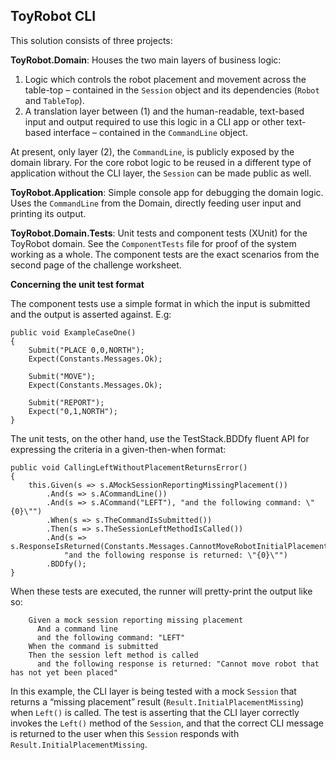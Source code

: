 ## ToyRobot CLI

This solution consists of three projects:

**ToyRobot.Domain**: Houses the two main layers of business logic:

1) Logic which controls the robot placement and movement across the table-top – contained in the `Session` object and its dependencies (`Robot` and `TableTop`).
2) A translation layer between (1) and the human-readable, text-based input and output required to use this logic in a CLI app or other text-based interface – contained in the `CommandLine` object.

At present, only layer (2), the `CommandLine`, is publicly exposed by the domain library. For the core robot logic to be reused in a different type of application without the CLI layer, the `Session` can be made public as well.

**ToyRobot.Application**: Simple console app for debugging the domain logic. Uses the `CommandLine` from the Domain, directly feeding user input and printing its output.

**ToyRobot.Domain.Tests**: Unit tests and component tests (XUnit) for the ToyRobot domain. See the `ComponentTests` file for proof of the system working as a whole. The component tests are the exact scenarios from the second page of the challenge worksheet.

**Concerning the unit test format**

The component tests use a simple format in which the input is submitted and the output is asserted against. E.g:

```[Fact]
public void ExampleCaseOne()
{
    Submit("PLACE 0,0,NORTH");
    Expect(Constants.Messages.Ok);

    Submit("MOVE");
    Expect(Constants.Messages.Ok);

    Submit("REPORT");
    Expect("0,1,NORTH");
}
```

The unit tests, on the other hand, use the TestStack.BDDfy fluent API for expressing the criteria in a given-then-when format:

```[BddfyFact]
public void CallingLeftWithoutPlacementReturnsError()
{
    this.Given(s => s.AMockSessionReportingMissingPlacement())
        .And(s => s.ACommandLine())
        .And(s => s.ACommand("LEFT"), "and the following command: \"{0}\"")
        .When(s => s.TheCommandIsSubmitted())
        .Then(s => s.TheSessionLeftMethodIsCalled())
        .And(s => s.ResponseIsReturned(Constants.Messages.CannotMoveRobotInitialPlacementMissing),
            "and the following response is returned: \"{0}\"")
        .BDDfy();
}
```

When these tests are executed, the runner will pretty-print the output like so:

```Scenario: Calling left without placement returns error
   	Given a mock session reporting missing placement
   	  And a command line
   	  and the following command: "LEFT"
   	When the command is submitted
   	Then the session left method is called
   	  and the following response is returned: "Cannot move robot that has not yet been placed"
```

In this example, the CLI layer is being tested with a mock `Session` that returns a “missing placement” result (`Result.InitialPlacementMissing`) when `Left()` is called. The test is asserting that the CLI layer correctly invokes the `Left()` method of the `Session`, and that the correct CLI message is returned to the user when this `Session` responds with `Result.InitialPlacementMissing`.
